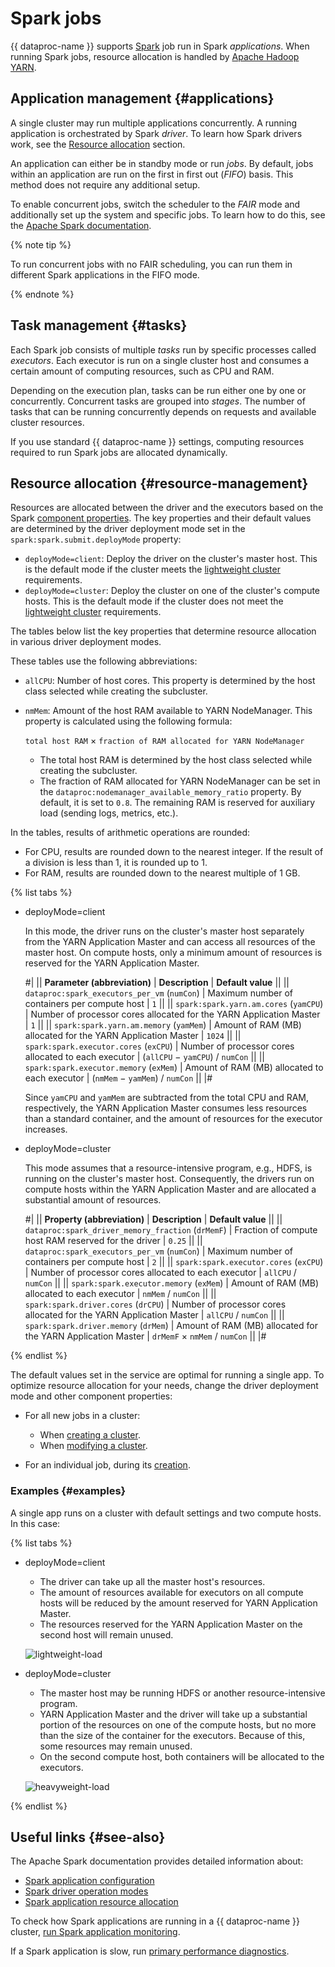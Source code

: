# Spark jobs

{{ dataproc-name }} supports [Spark](https://spark.apache.org/docs/latest/sql-programming-guide.html) job run in Spark _applications_. When running Spark jobs, resource allocation is handled by [Apache Hadoop YARN](https://hadoop.apache.org/docs/stable/hadoop-yarn/hadoop-yarn-site/YARN.html).

## Application management {#applications}

A single cluster may run multiple applications concurrently. A running application is orchestrated by Spark _driver_. To learn how Spark drivers work, see the [Resource allocation](#resource-management) section.

An application can either be in standby mode or run _jobs_. By default, jobs within an application are run on the first in first out (_FIFO_) basis. This method does not require any additional setup.

To enable concurrent jobs, switch the scheduler to the _FAIR_ mode and additionally set up the system and specific jobs. To learn how to do this, see the [Apache Spark documentation](https://spark.apache.org/docs/latest/job-scheduling.html#scheduling-within-an-application).

{% note tip %}

To run concurrent jobs with no FAIR scheduling, you can run them in different Spark applications in the FIFO mode.

{% endnote %}

## Task management {#tasks}

Each Spark job consists of multiple _tasks_ run by specific processes called _executors_. Each executor is run on a single cluster host and consumes a certain amount of computing resources, such as CPU and RAM.

Depending on the execution plan, tasks can be run either one by one or concurrently. Concurrent tasks are grouped into _stages_. The number of tasks that can be running concurrently depends on requests and available cluster resources.

If you use standard {{ dataproc-name }} settings, computing resources required to run Spark jobs are allocated dynamically.

## Resource allocation {#resource-management}

Resources are allocated between the driver and the executors based on the Spark [component properties](./settings-list.md). The key properties and their default values are determined by the driver deployment mode set in the `spark:spark.submit.deployMode` property:

* `deployMode=client`: Deploy the driver on the cluster's master host. This is the default mode if the cluster meets the [lightweight cluster](./index.md#light-weight-clusters) requirements.
* `deployMode=cluster`: Deploy the cluster on one of the cluster's compute hosts. This is the default mode if the cluster does not meet the [lightweight cluster](./index.md#light-weight-clusters) requirements.

The tables below list the key properties that determine resource allocation in various driver deployment modes.

These tables use the following abbreviations:

* `allCPU`: Number of host cores. This property is determined by the host class selected while creating the subcluster.
* `nmMem`: Amount of the host RAM available to YARN NodeManager. This property is calculated using the following formula:

   `total host RAM` × `fraction of RAM allocated for YARN NodeManager`

   * The total host RAM is determined by the host class selected while creating the subcluster.
   * The fraction of RAM allocated for YARN NodeManager can be set in the `dataproc:nodemanager_available_memory_ratio` property. By default, it is set to `0.8`. The remaining RAM is reserved for auxiliary load (sending logs, metrics, etc.).

In the tables, results of arithmetic operations are rounded:

* For CPU, results are rounded down to the nearest integer. If the result of a division is less than 1, it is rounded up to 1.
* For RAM, results are rounded down to the nearest multiple of 1 GB.

{% list tabs %}

- deployMode=client

   In this mode, the driver runs on the cluster's master host separately from the YARN Application Master and can access all resources of the master host. On compute hosts, only a minimum amount of resources is reserved for the YARN Application Master.

   #|
   || **Parameter (abbreviation)**                 | **Description**                                                     | **Default value**                ||
   || `dataproc:spark_executors_per_vm` (`numCon`) | Maximum number of containers per compute host                       | `1`                              ||
   || `spark:spark.yarn.am.cores` (`yamCPU`)       | Number of processor cores allocated for the YARN Application Master | `1`                              ||
   || `spark:spark.yarn.am.memory` (`yamMem`)      | Amount of RAM (MB) allocated for the YARN Application Master        | `1024`                           ||
   || `spark:spark.executor.cores` (`exCPU`)       | Number of processor cores allocated to each executor                | (`allCPU` − `yamCPU`) / `numCon` ||
   || `spark:spark.executor.memory` (`exMem`)      | Amount of RAM (MB) allocated to each executor                       | (`nmMem` − `yamMem`) / `numCon`  ||
   |#

   Since `yamCPU` and `yamMem` are subtracted from the total CPU and RAM, respectively, the YARN Application Master consumes less resources than a standard container, and the amount of resources for the executor increases.

- deployMode=cluster

   This mode assumes that a resource-intensive program, e.g., HDFS, is running on the cluster's master host. Consequently, the drivers run on compute hosts within the YARN Application Master and are allocated a substantial amount of resources.

   #|
   || **Property (abbreviation)**                        | **Description**                                                      | **Default value**             ||
   || `dataproc:spark_driver_memory_fraction` (`drMemF`) | Fraction of compute host RAM reserved for the driver                 | `0.25`                        ||
   || `dataproc:spark_executors_per_vm` (`numCon`)       | Maximum number of containers per compute host                        | `2`                           ||
   || `spark:spark.executor.cores` (`exCPU`)             | Number of processor cores allocated to each executor                 | `allCPU` / `numCon`           ||
   || `spark:spark.executor.memory` (`exMem`)            | Amount of RAM (MB) allocated to each executor                        | `nmMem` / `numCon`            ||
   || `spark:spark.driver.cores` (`drCPU`)               | Number of processor cores allocated for the YARN Application Master  | `allCPU` / `numCon`           ||
   || `spark:spark.driver.memory` (`drMem`)              | Amount of RAM (MB) allocated for the YARN Application Master         | `drMemF` × `nmMem` / `numCon` ||
   |#

{% endlist %}

The default values set in the service are optimal for running a single app. To optimize resource allocation for your needs, change the driver deployment mode and other component properties:

* For all new jobs in a cluster:

   * When [creating a cluster](../operations/cluster-create.md).
   * When [modifying a cluster](../operations/cluster-update.md).

* For an individual job, during its [creation](../operations/jobs-spark.md#create).

### Examples {#examples}

A single app runs on a cluster with default settings and two compute hosts. In this case:

{% list tabs %}

- deployMode=client

   * The driver can take up all the master host's resources.
   * The amount of resources available for executors on all compute hosts will be reduced by the amount reserved for YARN Application Master.
   * The resources reserved for the YARN Application Master on the second host will remain unused.

   ![lightweight-load](../../_assets/data-proc/lightweight-load.svg)

- deployMode=cluster

   * The master host may be running HDFS or another resource-intensive program.
   * YARN Application Master and the driver will take up a substantial portion of the resources on one of the compute hosts, but no more than the size of the container for the executors. Because of this, some resources may remain unused.
   * On the second compute host, both containers will be allocated to the executors.

   ![heavyweight-load](../../_assets/data-proc/heavyweight-load.svg)

{% endlist %}

## Useful links {#see-also}

The Apache Spark documentation provides detailed information about:

* [Spark application configuration](https://spark.apache.org/docs/latest/configuration.html)
* [Spark driver operation modes](https://spark.apache.org/docs/latest/running-on-yarn.html#launching-spark-on-yarn)
* [Spark application resource allocation](https://spark.apache.org/docs/latest/running-on-yarn.html#resource-allocation-and-configuration-overview)

To check how Spark applications are running in a {{ dataproc-name }} cluster, [run Spark application monitoring](../operations/spark-monitoring.md).

If a Spark application is slow, run [primary performance diagnostics](../operations/spark-diagnostics.md#diagnostics).
